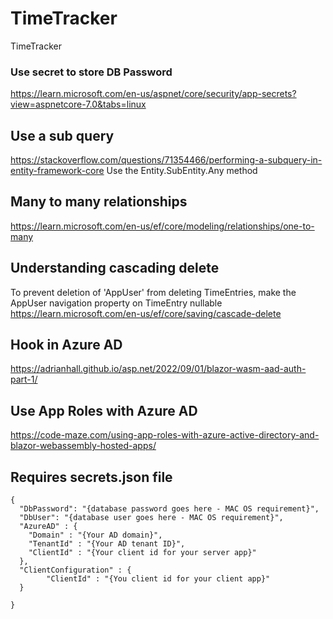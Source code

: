# TimeTracker
TimeTracker

### Use secret to store DB Password
https://learn.microsoft.com/en-us/aspnet/core/security/app-secrets?view=aspnetcore-7.0&tabs=linux

## Use a sub query
https://stackoverflow.com/questions/71354466/performing-a-subquery-in-entity-framework-core
Use the Entity.SubEntity.Any method

## Many to many relationships
https://learn.microsoft.com/en-us/ef/core/modeling/relationships/one-to-many

## Understanding cascading delete
To prevent deletion of 'AppUser' from deleting TimeEntries, make the AppUser navigation property on TimeEntry nullable
https://learn.microsoft.com/en-us/ef/core/saving/cascade-delete

## Hook in Azure AD
https://adrianhall.github.io/asp.net/2022/09/01/blazor-wasm-aad-auth-part-1/

## Use App Roles with Azure AD
https://code-maze.com/using-app-roles-with-azure-active-directory-and-blazor-webassembly-hosted-apps/

## Requires secrets.json file
```
{
  "DbPassword": "{database password goes here - MAC OS requirement}",
  "DbUser": "{database user goes here - MAC OS requirement}",
  "AzureAD" : {
    "Domain" : "{Your AD domain}",
    "TenantId" : "{Your AD tenant ID}",
    "ClientId" : "{Your client id for your server app}"
  },
  "ClientConfiguration" : {
        "ClientId" : "{You client id for your client app}"
  }

}
```